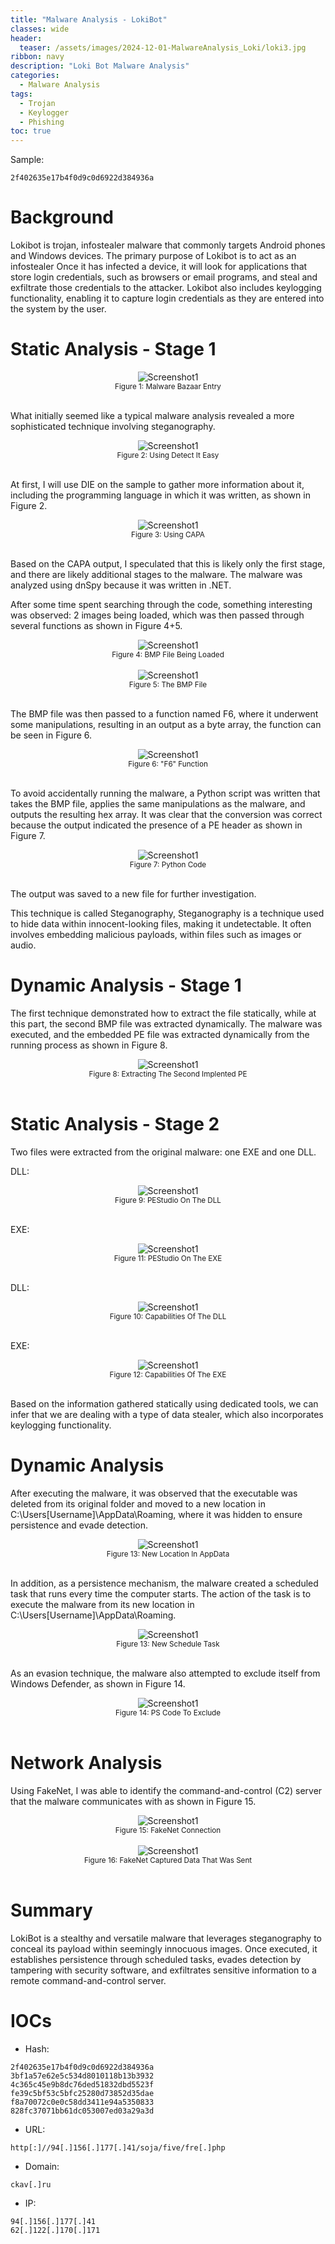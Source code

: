 ```yaml
---
title: "Malware Analysis - LokiBot"
classes: wide
header:
  teaser: /assets/images/2024-12-01-MalwareAnalysis_Loki/loki3.jpg
ribbon: navy
description: "Loki Bot Malware Analysis"
categories:
  - Malware Analysis
tags:
  - Trojan
  - Keylogger
  - Phishing
toc: true
---
```

Sample:
```
2f402635e17b4f0d9c0d6922d384936a
```

# Background

Lokibot is trojan, infostealer malware that commonly targets Android phones and Windows devices.
The primary purpose of Lokibot is to act as an infostealer Once it has infected a device, it will look for applications that store login credentials, such as browsers or email programs, and steal and exfiltrate those credentials to the attacker. 
Lokibot also includes keylogging functionality, enabling it to capture login credentials as they are entered into the system by the user.

# Static Analysis - Stage 1

<div style="text-align: center;">
    <img src="/assets/images/2024-12-01-MalwareAnalysis_Loki/MB Entry.PNG" alt="Screenshot1" />
    <br>
    <sub>Figure 1: Malware Bazaar Entry</sub>
</div>
<br>

What initially seemed like a typical malware analysis revealed a more sophisticated technique involving steganography.

<div style="text-align: center;">
    <img src="/assets/images/2024-12-01-MalwareAnalysis_Loki/DIE on First.PNG" alt="Screenshot1" />
    <br>
    <sub>Figure 2: Using Detect It Easy</sub>
</div>
<br>

At first, I will use DIE on the sample to gather more information about it, including the programming language in which it was written, as shown in Figure 2.

<div style="text-align: center;">
    <img src="/assets/images/2024-12-01-MalwareAnalysis_Loki/Capa ON first.PNG" alt="Screenshot1" />
    <br>
    <sub>Figure 3: Using CAPA</sub>
</div>
<br>

Based on the CAPA output, I speculated that this is likely only the first stage, and there are likely additional stages to the malware.
The malware was analyzed using dnSpy because it was written in .NET.

After some time spent searching through the code, something interesting was observed: 2 images being loaded, which was then passed through several functions as shown in Figure 4+5.

<div style="text-align: center;">
    <img src="/assets/images/2024-12-01-MalwareAnalysis_Loki/long sleep and load BMP file.PNG" alt="Screenshot1" />
    <br>
    <sub>Figure 4: BMP File Being Loaded</sub>
</div>
<br>


<div style="text-align: center;">
    <img src="/assets/images/2024-12-01-MalwareAnalysis_Loki/Viral BMP file that is being converted.PNG" alt="Screenshot1" />
    <br>
    <sub>Figure 5: The BMP File</sub>
</div>
<br>

The BMP file was then passed to a function named F6, where it underwent some manipulations, resulting in an output as a byte array, the function can be seen in Figure 6.

<div style="text-align: center;">
    <img src="/assets/images/2024-12-01-MalwareAnalysis_Loki/the specific function to covnert from rgb to byte array.PNG" alt="Screenshot1" />
    <br>
    <sub>Figure 6: "F6" Function</sub>
</div>
<br>

To avoid accidentally running the malware, a Python script was written that takes the BMP file, applies the same manipulations as the malware, and outputs the resulting hex array.
It was clear that the conversion was correct because the output indicated the presence of a PE header as shown in Figure 7.

<div style="text-align: center;">
    <img src="/assets/images/2024-12-01-MalwareAnalysis_Loki/Code Worked output 4d5a indicate exe file output.PNG" alt="Screenshot1" />
    <br>
    <sub>Figure 7: Python Code</sub>
</div>
<br>

The output was saved to a new file for further investigation.

This technique is called Steganography, Steganography is a technique used to hide data within innocent-looking files, making it undetectable.
It often involves embedding malicious payloads, within files such as images or audio.

# Dynamic Analysis - Stage 1

The first technique demonstrated how to extract the file statically, while at this part, the second BMP file was extracted dynamically.
The malware was executed, and the embedded PE file was extracted dynamically from the running process as shown in Figure 8.

<div style="text-align: center;">
    <img src="/assets/images/2024-12-01-MalwareAnalysis_Loki/pesieve to output exe.PNG" alt="Screenshot1" />
    <br>
    <sub>Figure 8: Extracting The Second Implented PE</sub>
</div>
<br>

# Static Analysis - Stage 2

Two files were extracted from the original malware: one EXE and one DLL.

DLL:

<div style="text-align: center;">
    <img src="/assets/images/2024-12-01-MalwareAnalysis_Loki/Pestudio on 2nd dll.PNG" alt="Screenshot1" />
    <br>
    <sub>Figure 9: PEStudio On The DLL</sub>
</div>
<br>

EXE:

<div style="text-align: center;">
    <img src="/assets/images/2024-12-01-MalwareAnalysis_Loki/Pestudio on 2nd exe.PNG" alt="Screenshot1" />
    <br>
    <sub>Figure 11: PEStudio On The EXE</sub>
</div>
<br>

DLL:

<div style="text-align: center;">
    <img src="/assets/images/2024-12-01-MalwareAnalysis_Loki/capa on 2nd dll.PNG" alt="Screenshot1" />
    <br>
    <sub>Figure 10: Capabilities Of The DLL</sub>
</div>
<br>

EXE:

<div style="text-align: center;">
    <img src="/assets/images/2024-12-01-MalwareAnalysis_Loki/capa on 2nd exe.PNG" alt="Screenshot1" />
    <br>
    <sub>Figure 12: Capabilities Of The EXE</sub>
</div>
<br>

Based on the information gathered statically using dedicated tools, we can infer that we are dealing with a type of data stealer, which also incorporates keylogging functionality.

# Dynamic Analysis

After executing the malware, it was observed that the executable was deleted from its original folder and 
moved to a new location in C:\Users\[Username]\AppData\Roaming, where it was hidden to ensure persistence and evade detection.

<div style="text-align: center;">
    <img src="/assets/images/2024-12-01-MalwareAnalysis_Loki/after executing deletes itself and puts in other location.PNG" alt="Screenshot1" />
    <br>
    <sub>Figure 13: New Location In AppData</sub>
</div>
<br>

In addition, as a persistence mechanism, the malware created a scheduled task that runs every time the computer starts. 
The action of the task is to execute the malware from its new location in C:\Users\[Username]\AppData\Roaming.

<div style="text-align: center;">
    <img src="/assets/images/2024-12-01-MalwareAnalysis_Loki/persistence using schedule task.PNG" alt="Screenshot1" />
    <br>
    <sub>Figure 13: New Schedule Task</sub>
</div>
<br>

As an evasion technique, the malware also attempted to exclude itself from Windows Defender, as shown in Figure 14.

<div style="text-align: center;">
    <img src="/assets/images/2024-12-01-MalwareAnalysis_Loki/ps to exclude from defender.PNG" alt="Screenshot1" />
    <br>
    <sub>Figure 14: PS Code To Exclude</sub>
</div>
<br>

# Network Analysis

Using FakeNet, I was able to identify the command-and-control (C2) server that the malware communicates with as shown in Figure 15.

<div style="text-align: center;">
    <img src="/assets/images/2024-12-01-MalwareAnalysis_Loki/Fakenet showing data send.PNG" alt="Screenshot1" />
    <br>
    <sub>Figure 15: FakeNet Connection</sub>
</div>
<br>

<div style="text-align: center;">
    <img src="/assets/images/2024-12-01-MalwareAnalysis_Loki/Fakenet showing data send2.PNG" alt="Screenshot1" />
    <br>
    <sub>Figure 16: FakeNet Captured Data That Was Sent</sub>
</div>
<br>

# Summary

LokiBot is a stealthy and versatile malware that leverages steganography to conceal its payload within seemingly innocuous images. 
Once executed, it establishes persistence through scheduled tasks, evades detection by tampering with security software, and exfiltrates sensitive information to a remote command-and-control server.


# IOCs

- Hash:
```
2f402635e17b4f0d9c0d6922d384936a
3bf1a57e62e5c534d8010118b13b3932
4c365c45e9b8dc76ded51832dbd5523f
fe39c5bf53c5bfc25280d73852d35dae
f8a70072c0e0c58dd3411e94a5350833
828fc37071bb61dc053007ed03a29a3d
```
- URL:
```
http[:]//94[.]156[.]177[.]41/soja/five/fre[.]php
```
- Domain:
```
ckav[.]ru
```
- IP:
```
94[.]156[.]177[.]41
62[.]122[.]170[.]171
```
